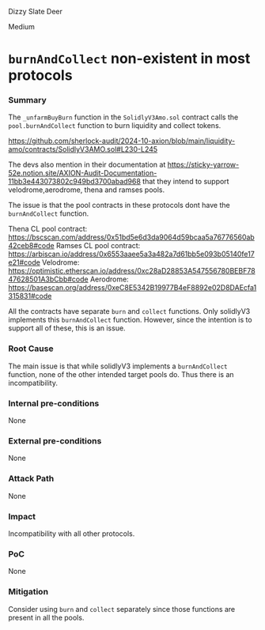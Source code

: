 Dizzy Slate Deer

Medium

# `burnAndCollect` non-existent in most protocols

### Summary

The `_unfarmBuyBurn` function in the `SolidlyV3Amo.sol` contract calls the `pool.burnAndCollect` function to burn liquidity and collect tokens.

https://github.com/sherlock-audit/2024-10-axion/blob/main/liquidity-amo/contracts/SolidlyV3AMO.sol#L230-L245

The devs also mention in their documentation at https://sticky-yarrow-52e.notion.site/AXION-Audit-Documentation-11bb3e443073802c949bd3700abad968 that they intend to support velodrome,aerodrome, thena and ramses pools.

The issue is that the pool contracts in these protocols dont have the `burnAndCollect` function.

Thena CL pool contract: https://bscscan.com/address/0x51bd5e6d3da9064d59bcaa5a76776560ab42ceb8#code
Ramses CL pool contract: https://arbiscan.io/address/0x6553aaee5a3a482a7d61bb5e093b05140fe17e21#code
Velodrome: https://optimistic.etherscan.io/address/0xc28aD28853A547556780BEBF7847628501A3bCbb#code
Aerodrome: https://basescan.org/address/0xeC8E5342B19977B4eF8892e02D8DAEcfa1315831#code

All the contracts have separate `burn` and `collect` functions. Only solidlyV3 implements this `burnAndCollect` function. However, since the intention is to support all of these, this is an issue.

### Root Cause

The main issue is that while solidlyV3 implements a `burnAndCollect` function, none of the other intended target pools do. Thus there is an incompatibility.

### Internal pre-conditions

None

### External pre-conditions

None

### Attack Path

None

### Impact

Incompatibility with all other protocols.

### PoC

None

### Mitigation

Consider using `burn` and `collect` separately since those functions are present in all the pools.
